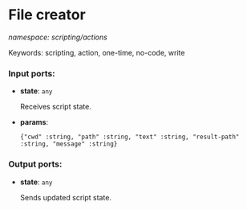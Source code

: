 # File creator

_namespace: scripting/actions_

Keywords: scripting, action, one-time, no-code, write

### Input ports:

* __state__: ` any `

    Receives script state.


* __params__: 
    ```
    {"cwd" :string, "path" :string, "text" :string, "result-path" :string, "message" :string}
    ```

### Output ports:

* __state__: ` any `

    Sends updated script state.

